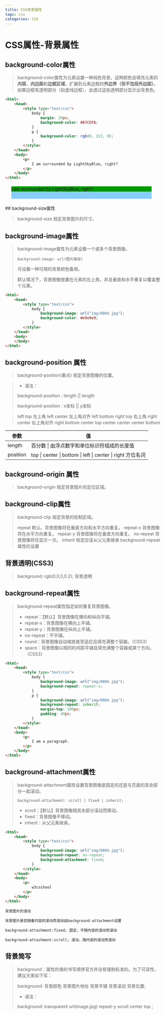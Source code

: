 ```yaml
---
title: CSS背景属性
tags: css
categories: CSS
---
```




# CSS属性-背景属性

## background-color属性

> background-color属性为元素设置一种纯色背景。这种颜色会填充元素的**内容**，**内边距**和**边框区域**，扩展到元素边框的**外边界（但不包括外边距）**。如果边框有透明部分（如虚线边框），会透过这些透明部分显示出背景色。

```html
<html>
    <head>
        <style type="text/css">
            body {
                margin: 20px;
                background-color: #87CEFA;
            }
            p {
                background-color: rgb(0, 153, 0); 
            }
        </style>
    </head>
    <body>
        <p>
            I am surrounded by LightSkyBlue, right?
        </p>
    </body>
</html>
```

<div style="background-color: #87CEFA; width: 90%; height: 40px; margin: 20px; ">
<p style="background-color: rgb(0, 153, 0); width: 100%">I am surrounded by LightSkyBlue, right?</p></div>
## background-size属性

> background-size 	规定背景图片的尺寸。



## background-image属性

> background-image属性为元素设置一个或多个背景图像。
>
> `background-image: url(图片路径)`
>
> 可设置一种可用的背景颜色备用。
>
> 默认情况下，背景图像放置在元素的左上角，并且垂直和水平重复以覆盖整个元素。

```html
<html>
    <head>
        <style type="text/css">
            body {
                background-image: url("img/0004.jpg");
                background-color: #e9e9e9; 
            }
        </style>
    </head>
    <body>
    </body>
</html>
```



## background-position 属性

> background-position(重点) 	规定背景图像的位置。

> - 语法：
>
> background-position : length || length
>
> background-position : x坐标 || y坐标 

>
>
> left top 左上角
>left center  左上角对齐
>left bottom
>right top 右上角
>right center 右上角对齐
>right bottom
>center top 
>center center
>center bottom

| 参数     | 值                                                           |
| -------- | ------------------------------------------------------------ |
| length   | 百分数  \| 由浮点数字和单位标识符组成的长度值                |
| position | top  \| center \| bottom \| left \| center \| right 方位名词 |





## background-origin 属性

> background-origin 	规定背景图片的定位区域。 



## background-clip属性

> background-clip 	规定背景的绘制区域。 	
>
> repeat	默认。背景图像将在垂直方向和水平方向重复。
> repeat-x	背景图像将在水平方向重复。
> repeat-y	背景图像将在垂直方向重复。
> no-repeat	背景图像将仅显示一次。
> inherit	规定应该从父元素继承 background-repeat 属性的设置



## 背景透明(CSS3)

> background: rgb(0,0,0,0.2); 背景透明



## background-repeat属性

> background-repeat属性指定如何重复背景图像。
>
> - repeat：【默认】背景图像在横向和纵向平铺。
> - repeat-x：背景图像在横向上平铺。
> - repeat-y：背景图像在纵向上平铺。
> - no-repeat：不平铺。
> - round：背景图像自动缩放直至适应且填充满整个容器。（CSS3）
> - space：背景图像以相同的间距平铺且填充满整个容器或某个方向。（CSS3）

```html
<html>
    <head>
        <style type="text/css">
            body {
                background-image: url("img/0004.jpg"); 
                background-repeat: repeat-x; 
            }
            p {
                background-image: url("img/0004.jpg"); 
                background-repeat: inherit;
                margin-top: 100px; 
                padding: 40px; 
            }
        </style>
    </head>
    <body>
        <p>
            I am a paragraph.
        </p>
    </body>
</html>
```

## background-attachment属性

> background-attachment属性设置背景图像是固定的还是与页面的其余部分一起滚动。
>
> `background-attachment: scroll | fixed | inherit; `
>
> - scroll：【默认】背景图像随其余部分滚动而移动。
> - fixed：背景图像不移动。
> - inherit：从父元素继承。

```html
<html>
    <head>
        <style type="text/css">
            body {
                background-image: url("img/0004.jpg"); 
                background-repeat: no-repeat; 
                background-attachment: fixed; 
            }
        </style>
    </head>
    <body>
        <p>
            w3cschool
        </p>
    </body>
</html>
```

```
背景图片的滚动

背景图片是否随着内容的滚动而滚动由background-attachment设置

background-attachment:fixed; 固定，不随内容的滚动而滚动

background-attachment:scroll; 滚动，随内容的滚动而滚动
```



## 背景简写

> background：属性的值的书写顺序官方并没有强制标准的。为了可读性，建议大家如下写：
>
> background:     背景颜色 背景图片地址 背景平铺 背景滚动 背景位置;
>
> - 语法：
>
> background: transparent url(image.jpg) repeat-y scroll center top ;